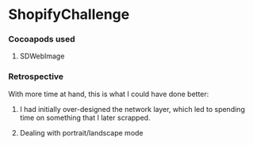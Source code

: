 # ShopifyChallenge

### Cocoapods used

1. SDWebImage


### Retrospective

With more time at hand, this is what I could have done better:

1. I had initially over-designed the network layer, which led to spending time on something that I later scrapped.

2. Dealing with portrait/landscape mode 
